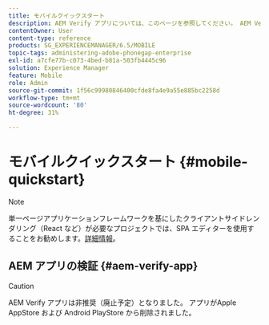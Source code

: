 ```yaml
---
title: モバイルクイックスタート
description: AEM Verify アプリについては、このページを参照してください。 AEM Verify アプリを使用すると、iOSまたは Android モバイルデバイスでAEM モバイルアプリケーションをすばやく簡単に実行できます。
contentOwner: User
content-type: reference
products: SG_EXPERIENCEMANAGER/6.5/MOBILE
topic-tags: administering-adobe-phonegap-enterprise
exl-id: a7cfe77b-c073-4bed-b81a-503fb4445c96
solution: Experience Manager
feature: Mobile
role: Admin
source-git-commit: 1f56c99980846400cfde8fa4e9a55e885bc2258d
workflow-type: tm+mt
source-wordcount: '80'
ht-degree: 31%

---
```


# モバイルクイックスタート {#mobile-quickstart}

>[!NOTE]
>
>単一ページアプリケーションフレームワークを基にしたクライアントサイドレンダリング（React など）が必要なプロジェクトでは、SPA エディターを使用することをお勧めします。[詳細情報](/help/sites-developing/spa-overview.md)。

## AEM アプリの検証 {#aem-verify-app}

>[!CAUTION]
>
>AEM Verify アプリは非推奨（廃止予定）となりました。 アプリがApple AppStore および Android PlayStore から削除されました。
